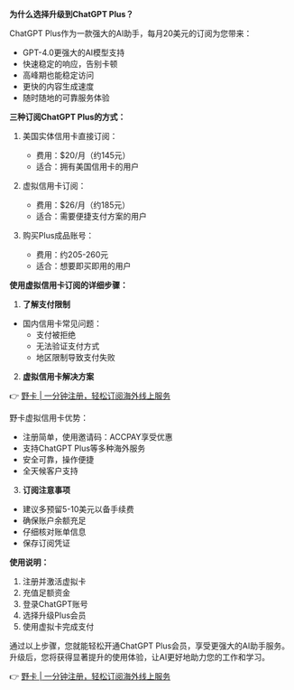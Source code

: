 **为什么选择升级到ChatGPT Plus？**

ChatGPT Plus作为一款强大的AI助手，每月20美元的订阅为您带来：
- GPT-4.0更强大的AI模型支持
- 快速稳定的响应，告别卡顿
- 高峰期也能稳定访问
- 更快的内容生成速度
- 随时随地的可靠服务体验

**三种订阅ChatGPT Plus的方式：**

1. 美国实体信用卡直接订阅：
   - 费用：$20/月（约145元）
   - 适合：拥有美国信用卡的用户

2. 虚拟信用卡订阅：
   - 费用：$26/月（约185元）
   - 适合：需要便捷支付方案的用户

3. 购买Plus成品账号：
   - 费用：约205-260元
   - 适合：想要即买即用的用户

**使用虚拟信用卡订阅的详细步骤：**

1. **了解支付限制**
- 国内信用卡常见问题：
  - 支付被拒绝
  - 无法验证支付方式
  - 地区限制导致支付失败

2. **虚拟信用卡解决方案**

👉 [野卡 | 一分钟注册，轻松订阅海外线上服务](https://bit.ly/bewildcard)

野卡虚拟信用卡优势：
- 注册简单，使用邀请码：ACCPAY享受优惠
- 支持ChatGPT Plus等多种海外服务
- 安全可靠，操作便捷
- 全天候客户支持

3. **订阅注意事项**
- 建议多预留5-10美元以备手续费
- 确保账户余额充足
- 仔细核对账单信息
- 保存订阅凭证

**使用说明：**
1. 注册并激活虚拟卡
2. 充值足额资金
3. 登录ChatGPT账号
4. 选择升级Plus会员
5. 使用虚拟卡完成支付

通过以上步骤，您就能轻松开通ChatGPT Plus会员，享受更强大的AI助手服务。升级后，您将获得显著提升的使用体验，让AI更好地助力您的工作和学习。

👉 [野卡 | 一分钟注册，轻松订阅海外线上服务](https://bit.ly/bewildcard)